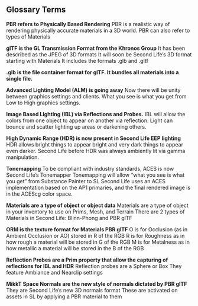 ## Glossary Terms

**PBR refers to Physically Based Rendering**
PBR is a realistic way of rendering physically accurate materials in a 3D world.
PBR can also refer to types of Materials

**glTF is the GL Transmission Format from the Khronos Group**
	It has been described as the JPEG of 3D formats
	It will soon be Second Life’s 3D format starting with Materials
	It includes the formats .glb and .gltf

**.glb is the file container format for glTF. It bundles all materials into a single file.**

**Advanced Lighting Model (ALM) is going away**
	Now there will be unity between graphics settings and clients. 
What you see is what you get from Low to High graphics settings.

**Image Based Lighting (IBL) via Reflections and Probes.**
IBL will allow the colors from one object to appear on another via reflection.
Light can bounce and scatter lighting up areas or darkening others.

**High Dynamic Range (HDR) is now present in Second Life EEP lighting**
	HDR allows bright things to appear bright and very dark things to appear even darker.
	Second Life before HDR was always ambiently lit via gamma manipulation. 

**Tonemapping**
To be compliant with industry standards, ACES is now Second Life’s Tonemapper
Tonemapping will allow “what you see is what you get” from Substance Painter to SL
Second Life uses an ACES implementation based on the AP1 primaries, and the final rendered image is in the ACEScg color space.

**Materials are a type of object or object data**
	Materials are a type of object in your inventory to use on Prims, Mesh, and Terrain
	There are 2 types of Materials in Second Life: Blinn-Phong and PBR glTF

**ORM is the texture format for Materials PBR glTF**
	O is for Occlusion (as in Ambient Occlusion or AO) stored in R of the RGB
	R is for Roughness as in how rough a material will be stored in G of the RGB
	M is for Metalness as in how metallic a material will be stored in the B of the RGB
	
**Reflection Probes are a Prim property that allow the capturing of reflections for IBL and HDR**
	Reflection probes are a Sphere or Box
	They feature Ambiance and Nearclip settings

**MikkT Space Normals are the new style of normals dictated by PBR glTF** 
They are Second Life’s new 3D normals format
These are activated on assets in SL by applying a PBR material to them
